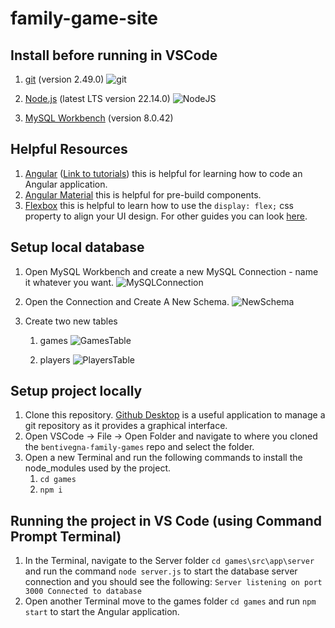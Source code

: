 # family-game-site

## Install before running in VSCode
1. [git](https://git-scm.com/) (version 2.49.0) ![git](https://github.com/user-attachments/assets/88f3333c-fdcf-4127-8f86-f8a70890d9a1)

2. [Node.js](https://nodejs.org/en/download) (latest LTS version 22.14.0) ![NodeJS](https://github.com/user-attachments/assets/d7c0e425-715e-48e0-a1af-20d8d4e2266e)

3. [MySQL Workbench](https://dev.mysql.com/downloads/workbench/)  (version 8.0.42)

## Helpful Resources
1. [Angular](https://angular.dev/) ([Link to tutorials](https://angular.dev/tutorials)) this is helpful for learning how to code an Angular application.
2. [Angular Material](https://material.angular.io/components/categories) this is helpful for pre-build components.
3. [Flexbox](https://css-tricks.com/snippets/css/a-guide-to-flexbox/) this is helpful to learn how to use the `display: flex;` css property to align your UI design. For other guides you can look [here](https://css-tricks.com/guides/).

## Setup local database
1. Open MySQL Workbench and create a new MySQL Connection - name it whatever you want. ![MySQLConnection](https://github.com/user-attachments/assets/fac29774-1449-4f06-9501-06f387031743)

2. Open the Connection and Create A New Schema. ![NewSchema](https://github.com/user-attachments/assets/0d6285fd-0d6d-4943-8f99-8a6c9e04fac0)

3. Create two new tables
   1. games ![GamesTable](https://github.com/user-attachments/assets/86719794-fae9-4ff2-ae97-2e40bbab1b16)

   2. players ![PlayersTable](https://github.com/user-attachments/assets/676ef68d-2b39-4c17-a00b-06004eefb79e)


## Setup project locally
1. Clone this repository. [Github Desktop](https://desktop.github.com/download/) is a useful application to manage a git repository as it provides a graphical interface.
2. Open VSCode -> File -> Open Folder and navigate to where you cloned the `bentivegna-family-games` repo and select the folder.
3. Open a new Terminal and run the following commands to install the node_modules used by the project.
   1. `cd games`
   2. `npm i`

## Running the project in VS Code (using Command Prompt Terminal)
1. In the Terminal, navigate to the Server folder `cd games\src\app\server` and run the command `node server.js` to start the database server connection and you should see the following: 
    `Server listening on port 3000
    Connected to database`
2. Open another Terminal move to the games folder `cd games` and run `npm start` to start the Angular application.
